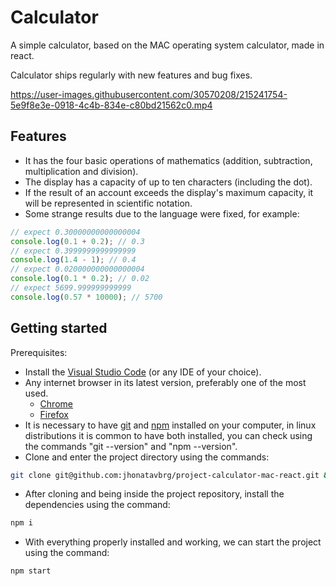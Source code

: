 # Calculator
A simple calculator, based on the MAC operating system calculator, made in react. 

Calculator ships regularly with new features and bug fixes.

https://user-images.githubusercontent.com/30570208/215241754-5e9f8e3e-0918-4c4b-834e-c80bd21562c0.mp4

## Features
- It has the four basic operations of mathematics (addition, subtraction, multiplication and division).
- The display has a capacity of up to ten characters (including the dot).
- If the result of an account exceeds the display's maximum capacity, it will be represented in scientific notation.
- Some strange results due to the language were fixed, for example:
```js
// expect 0.30000000000000004
console.log(0.1 + 0.2); // 0.3
// expect 0.3999999999999999
console.log(1.4 - 1); // 0.4
// expect 0.020000000000000004
console.log(0.1 * 0.2); // 0.02
// expect 5699.999999999999
console.log(0.57 * 10000); // 5700
```

## Getting started
Prerequisites:
- Install the [Visual Studio Code](https://code.visualstudio.com/download) (or any IDE of your choice).
- Any internet browser in its latest version, preferably one of the most used.
  - [Chrome](https://www.google.com/intl/en-US/chrome/)
  - [Firefox](https://www.mozilla.org/en-US/firefox/new/)
- It is necessary to have [git](https://git-scm.com/book/en/v2/Getting-Started-Installing-Git) and [npm](https://docs.npmjs.com/downloading-and-installing-node-js-and-npm) installed on your computer, in linux distributions it is common to have both installed, you can check using the commands "git --version" and "npm --version".
- Clone and enter the project directory using the commands:
```bash
git clone git@github.com:jhonatavbrg/project-calculator-mac-react.git && cd project-calculator-mac-react
```
- After cloning and being inside the project repository, install the dependencies using the command:
```bash
npm i
```
- With everything properly installed and working, we can start the project using the command:
```bash
npm start
```
